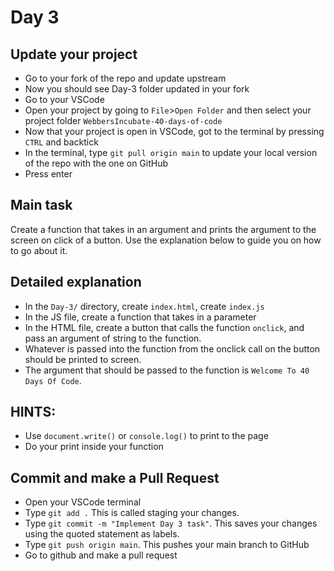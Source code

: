 # Day 3

## Update your project

- Go to your fork of the repo and update upstream
- Now you should see Day-3 folder updated in your fork
- Go to your VSCode
- Open your project by going to `File`>`Open Folder` and then select your project folder `WebbersIncubate-40-days-of-code`
- Now that your project is open in VSCode, got to the terminal by pressing `CTRL` and backtick
- In the terminal, type `git pull origin main` to update your local version of the repo with the one on GitHub
- Press enter

## Main task
Create a function that takes in an argument and prints the argument to the screen on click of a button. Use the explanation below to guide you on how to go about it.

## Detailed explanation
- In the `Day-3/` directory, create `index.html`, create `index.js`
- In the JS file, create a function that takes in a parameter
- In the HTML file, create a button that calls the function `onclick`, and pass an argument of string to the function.
- Whatever is passed into the function from the onclick call on the button should be printed to screen.
- The argument that should be passed to the function is `Welcome To 40 Days Of Code`.

## HINTS: 
- Use `document.write()` or `console.log()` to print to the page
- Do your print inside your function

## Commit and make a Pull Request
- Open your VSCode terminal
- Type `git add .` This is called staging your changes.
- Type `git commit -m "Implement Day 3 task"`. This saves your changes using the quoted statement as labels.
- Type `git push origin main`. This pushes your main branch to GitHub
- Go to github and make a pull request
